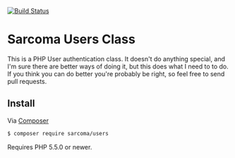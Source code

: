[![Build Status](https://travis-ci.org/sarcoma/Sarcoma-User-Class.svg?branch=master)](https://travis-ci.org/sarcoma/Sarcoma-User-Class)
# Sarcoma Users Class
This is a PHP User authentication class. It doesn't do anything special, and I'm sure there are better ways of doing it, but this does what I need to to do. If you think you can do better you're probably be right, so feel free to send pull requests.

## Install

Via [Composer](https://getcomposer.org/)

```bash
$ composer require sarcoma/users
```

Requires PHP 5.5.0 or newer.